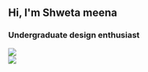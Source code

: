 ## Hi, I'm Shweta meena
### Undergraduate design enthusiast

![](https://github-readme-streak-stats.herokuapp.com/?user=me-shweta&theme=radical&hide_border=false)<br/>
![](https://github-readme-stats.vercel.app/api/top-langs/?username=me-shweta&theme=radical&hide_border=false&include_all_commits=false&count_private=false&layout=compact)
